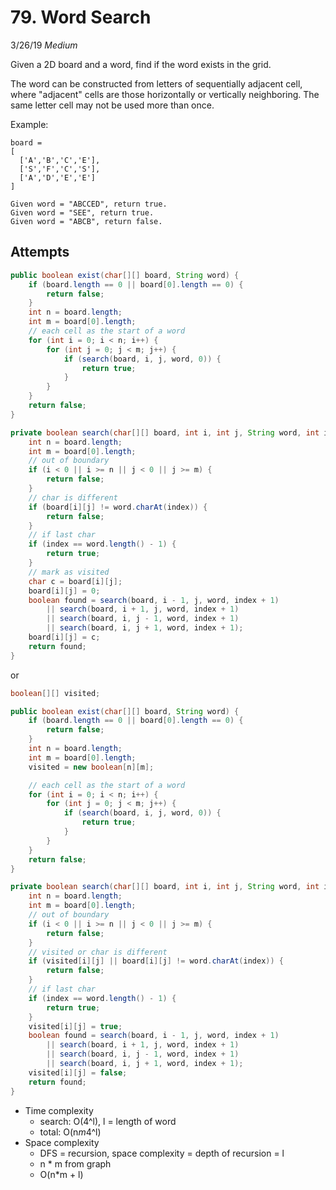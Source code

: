 # 79. Word Search
3/26/19
*Medium*

Given a 2D board and a word, find if the word exists in the grid.

The word can be constructed from letters of sequentially adjacent cell, where "adjacent" cells are those horizontally or vertically neighboring. The same letter cell may not be used more than once.

Example:
```
board =
[
  ['A','B','C','E'],
  ['S','F','C','S'],
  ['A','D','E','E']
]

Given word = "ABCCED", return true.
Given word = "SEE", return true.
Given word = "ABCB", return false.
```

## Attempts
```Java
public boolean exist(char[][] board, String word) {
    if (board.length == 0 || board[0].length == 0) {
        return false;
    }
    int n = board.length;
    int m = board[0].length;
    // each cell as the start of a word
    for (int i = 0; i < n; i++) {
        for (int j = 0; j < m; j++) {
            if (search(board, i, j, word, 0)) {
                return true;
            }
        }
    }
    return false;
}

private boolean search(char[][] board, int i, int j, String word, int index) {
    int n = board.length;
    int m = board[0].length;
    // out of boundary
    if (i < 0 || i >= n || j < 0 || j >= m) {
        return false;
    }
    // char is different
    if (board[i][j] != word.charAt(index)) {
        return false;
    }
    // if last char
    if (index == word.length() - 1) {
        return true;
    }
    // mark as visited
    char c = board[i][j];
    board[i][j] = 0;
    boolean found = search(board, i - 1, j, word, index + 1)
        || search(board, i + 1, j, word, index + 1)
        || search(board, i, j - 1, word, index + 1)
        || search(board, i, j + 1, word, index + 1);
    board[i][j] = c;
    return found;
}
```
or
```Java
boolean[][] visited;

public boolean exist(char[][] board, String word) {
    if (board.length == 0 || board[0].length == 0) {
        return false;
    }
    int n = board.length;
    int m = board[0].length;
    visited = new boolean[n][m];

    // each cell as the start of a word
    for (int i = 0; i < n; i++) {
        for (int j = 0; j < m; j++) {
            if (search(board, i, j, word, 0)) {
                return true;
            }
        }
    }
    return false;
}

private boolean search(char[][] board, int i, int j, String word, int index) {
    int n = board.length;
    int m = board[0].length;
    // out of boundary
    if (i < 0 || i >= n || j < 0 || j >= m) {
        return false;
    }
    // visited or char is different
    if (visited[i][j] || board[i][j] != word.charAt(index)) {
        return false;
    }
    // if last char
    if (index == word.length() - 1) {
        return true;
    }
    visited[i][j] = true;
    boolean found = search(board, i - 1, j, word, index + 1)
        || search(board, i + 1, j, word, index + 1)
        || search(board, i, j - 1, word, index + 1)
        || search(board, i, j + 1, word, index + 1);
    visited[i][j] = false;
    return found;
}
```
  - Time complexity
    - search: O(4^l), l = length of word
    - total: O(n*m*4^l)
  - Space complexity
    - DFS = recursion, space complexity = depth of recursion = l
    - n * m from graph
    - O(n*m + l)  
